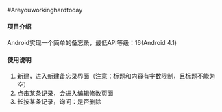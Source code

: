 #Areyouworkinghardtoday
#### 项目介绍
Android实现一个简单的备忘录，最低API等级：16(Android 4.1)


#### 使用说明

1. 新建，进入新建备忘录界面（注意：标题和内容有字数限制，且标题不能为空）
2. 点击某条记录，会进入编辑修改页面
3. 长按某条记录，询问：是否删除









